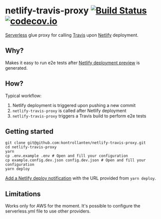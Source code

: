 # netlify-travis-proxy [![Build Status](https://travis-ci.org/kontrollanten/netlify-travis-proxy.svg?branch=master)](https://travis-ci.org/kontrollanten/netlify-travis-proxy) [![codecov.io](https://img.shields.io/codecov/c/github/kontrollanten/netlify-travis-proxy.svg?branch=master&style=flat-square)](https://codecov.io/github/kontrollanten/netlify-travis-proxy?branch=master)

[Serverless](https://serverless.com) glue proxy for calling [Travis](https://travis-ci.org) upon [Netlify](https://netlify.com) deployment.

## Why?
Makes it easy to run e2e tests after [Netlify deployment preview](https://www.netlify.com/blog/2016/07/20/introducing-deploy-previews-in-netlify/) is generated.

## How?
Typical workflow:
1. Netlify deployment is triggered upon pushing a new commit
2. `netlify-travis-proxy` is called after Netlify deployment
3. `netlify-travis-proxy` triggers a Travis build to perform e2e tests

## Getting started
```
git clone git@github.com:kontrollanten/netlify-travis-proxy.git
cd netlify-travis-proxy
yarn
cp .env.example .env # Open and fill your configuration
cp example.config.dev.json config.dev.json # Open and fill your configuration
yarn deploy
```

[Add a Netlify deploy notification](https://www.netlify.com/docs/webhooks/#outgoing-webhooks-and-notifications) with the URL provided from `yarn deploy`.

## Limitations
Works only for AWS for the moment. It's possible to configure the serverless.yml file to use other providers.
